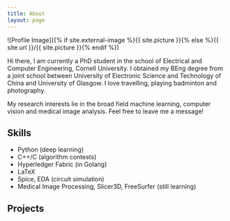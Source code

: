 ```yaml
---
title: About
layout: page
---
```

![Profile Image]({% if site.external-image %}{{ site.picture }}{% else %}{{ site.url }}/{{ site.picture }}{% endif %})

<p>Hi there, I am currently a PhD student in the school of Electrical and Computer Engineering, Cornell University. I obtained my BEng degree from a joint school between University of Electronic Science and Technology of China and University of Glasgow. I love travelling, playing badminton and photography.</p>

<p>My research interests lie in the broad field machine learning, computer vision and medical image analysis. Feel free to leave me a message!</p>

<h2>Skills</h2>

<ul class="skill-list">
	<li>Python (deep learning)</li>
	<li>C++/C (algorithm contests)</li>
	<li>Hyperledger Fabric (in Golang)</li>
	<li>LaTeX</li>
	<li>Spice, EDA (circuit simulation)</li>
	<li>Medical Image Processing, Slicer3D, FreeSurfer (still learning)</li>
</ul>

<h2>Projects</h2>

<ul>
<!-- 	<li><a href="https://github.com/">Lorem Lorem</a></li> -->
</ul>
